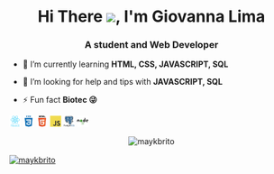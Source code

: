 <h1 align="center">Hi There <img src="https://raw.githubusercontent.com/kaueMarques/kaueMarques/master/hi.gif" width="30px">, I'm Giovanna Lima</h1>
<h3 align="center">A student and Web Developer</h3>

- 🌱 I’m currently learning **HTML, CSS, JAVASCRIPT, SQL**

- 💬 I’m looking for help and tips with **JAVASCRIPT, SQL**

- ⚡ Fun fact **Biotec 😜**

<p align="left">
<img src="https://raw.githubusercontent.com/devicons/devicon/master/icons/react/react-original-wordmark.svg" alt="react" width="20" height="20"/>
<img src="https://raw.githubusercontent.com/devicons/devicon/master/icons/css3/css3-plain-wordmark.svg" alt="css3"  width="20" height="20"/>
<img src="https://raw.githubusercontent.com/devicons/devicon/master/icons/html5/html5-original-wordmark.svg" alt="html5"  width="20" height="20"/>
<img src="https://raw.githubusercontent.com/devicons/devicon/master/icons/javascript/javascript-original.svg" alt="javascript" width="20" height="20"/>
<img src="https://raw.githubusercontent.com/devicons/devicon/master/icons/postgresql/postgresql-original-wordmark.svg" alt="postgresql" width="20" height="20"/>
<img src="https://raw.githubusercontent.com/devicons/devicon/master/icons/nodejs/nodejs-original-wordmark.svg" alt="nodejs" width="20" height="20"/></p><p align="center">
<img src="https://github-readme-stats.vercel.app/api?username=giovannalimaa&show_icons=true" alt="maykbrito"/> 
</p>


<a href="https://www.linkedin.com/in/giovanna-lima-764a37194" target="blank"><img align="center" src="https://cdn.jsdelivr.net/npm/simple-icons@3.0.1/icons/linkedin.svg" alt="maykbrito" height="20" width="20" /></a>
</p>
